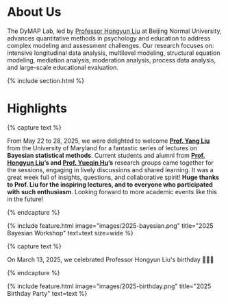 ---
---

# About Us

The DyMAP Lab, led by [Professor Hongyun Liu](https://psych.bnu.edu.cn/szdw/zrjs/js/lhy/index.htm) at Beijing Normal University, advances quantitative methods in psychology and education to address complex modeling and assessment challenges. Our research focuses on: intensive longitudinal data analysis, multilevel modeling, structural equation modeling, mediation analysis, moderation analysis, process data analysis, and large-scale educational evaluation.

{% include section.html %}

# Highlights

{% capture text %}

From May 22 to 28, 2025, we were delighted to welcome
[**Prof. Yang Liu**](https://terpconnect.umd.edu/~yliu87/) from the University
of Maryland for a fantastic series of lectures on
**Bayesian statistical methods**.
Current students and alumni from **[Prof. Hongyun Liu](https://psych.bnu.edu.cn/szdw/zrjs/js/lhy/index.htm)’s and
[Prof. Yueqin Hu](https://github.com/yueqinhu)’s** research groups came together
for the sessions, engaging in lively discussions and shared learning. It was a
great week full of insights, questions, and collaborative spirit!
**Huge thanks to Prof. Liu for the inspiring lectures, and to everyone who
participated with such enthusiasm**. Looking forward to more academic events like
this in the future!

{% endcapture %}

{%
  include feature.html
  image="images/2025-bayesian.png"
  title="2025 Bayesian Workshop"
  text=text
  size=wide
%}

{% capture text %}

On March 13, 2025, we celebrated Professor Hongyun Liu's birthday 🥳🎉🎂

{% endcapture %}

{%
  include feature.html
  image="images/2025-birthday.png"
  title="2025 Birthday Party"
  text=text
%}
